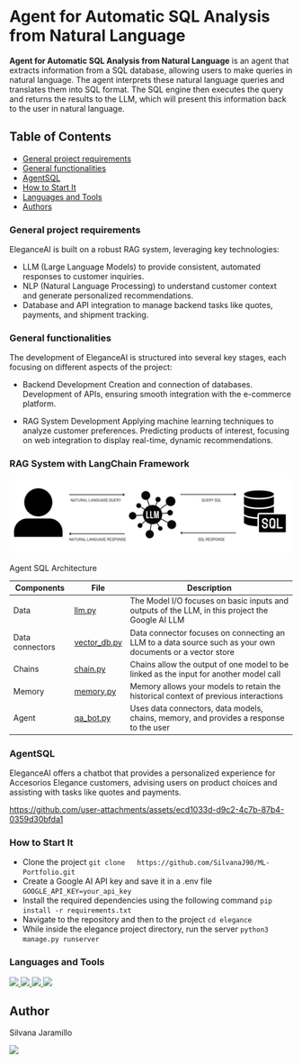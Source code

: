 # Agent for Automatic SQL Analysis from Natural Language

**Agent for Automatic SQL Analysis from Natural Language** is an agent that extracts information from a SQL database, allowing users to make queries in natural language. The agent interprets these natural language queries and translates them into SQL format. The SQL engine then executes the query and returns the results to the LLM, which will present this information back to the user in natural language.

## Table of Contents

- [General project requirements](https://github.com/SilvanaJ90/ML-Portfolio?tab=readme-ov-file#general-project-requirements)
- [General functionalities](https://github.com/SilvanaJ90/ML-Portfolio?tab=readme-ov-file#general-functionalities)
- [AgentSQL](https://github.com/SilvanaJ90/ML-Portfolio?tab=readme-ov-file#chatbot---eleganceai)
- [How to Start It](https://github.com/SilvanaJ90/ML-Portfolio?tab=readme-ov-file#how-to-start-it)
- [Languages and Tools](https://github.com/SilvanaJ90/ML-Portfolio?tab=readme-ov-file#languages-and-tools)
- [Authors](https://github.com/SilvanaJ90/ML-Portfolio?tab=readme-ov-file#authors)

### General project requirements
EleganceAI is built on a robust RAG system, leveraging key technologies:

- LLM (Large Language Models) to provide consistent, automated responses to customer inquiries.
- NLP (Natural Language Processing) to understand customer context and generate personalized recommendations.
- Database and API integration to manage backend tasks like quotes, payments, and shipment tracking.

### General functionalities

The development of EleganceAI is structured into several key stages, each focusing on different aspects of the project:

- Backend Development
    Creation and connection of databases.
    Development of APIs, ensuring smooth integration with the e-commerce platform.

- RAG System Development
    Applying machine learning techniques to analyze customer preferences.
    Predicting products of interest, focusing on web integration to display real-time, dynamic recommendations.

### RAG System with LangChain Framework

![This is an image](https://github.com/SilvanaJ90/ml_portfolio_project/blob/main/img/img.png)

Agent SQL Architecture

| Components     | File | Description |
| -------------- | ------- | ----------- |
|Data |[llm.py](https://github.com/SilvanaJ90/ML-Portfolio/blob/main/elegance/myapp/chatbot/llm.py)|The Model I/O focuses on basic inputs and outputs of the LLM, in this project the Google AI LLM  | 
|Data connectors|[vector_db.py](https://github.com/SilvanaJ90/ML-Portfolio/blob/main/elegance/myapp/chatbot/vector_db.py)| Data connector focuses on connecting an LLM to a data source such as your own documents or a vector store|
|Chains|[chain.py](https://github.com/SilvanaJ90/ML-Portfolio/blob/main/elegance/myapp/chatbot/chain.py) | Chains allow the output of one model to be linked as the input for another model call |
|Memory|[memory.py](https://github.com/SilvanaJ90/ML-Portfolio/blob/main/elegance/myapp/chatbot/memory.py)  | Memory allows your models to retain the historical context of previous interactions |
|Agent|[qa_bot.py](https://github.com/SilvanaJ90/ML-Portfolio/blob/main/elegance/myapp/chatbot/qa_bot.py) | Uses data connectors, data models, chains, memory, and provides a response to the user |

### AgentSQL

EleganceAI offers a chatbot that provides a personalized experience for Accesorios Elegance customers,
advising users on product choices and assisting with tasks like quotes and payments.

https://github.com/user-attachments/assets/ecd1033d-d9c2-4c7b-87b4-0359d30bfda1

### How to Start It

- Clone the project
```git clone   https://github.com/SilvanaJ90/ML-Portfolio.git ```
- Create a Google AI API key and save it in a .env file
```GOOGLE_API_KEY=your_api_key ```
- Install the required dependencies using the following command
``` pip install -r requirements.txt ```
- Navigate to the repository and then to the project
```cd elegance```
 - While inside the elegance project directory, run the server
  ```python3 manage.py runserver ```



### Languages and Tools
<p align="left">
<a href="https://www.python.org" target="_blank" rel="noreferrer"> <img src="https://img.shields.io/badge/Python-FFD43B?style=for-the-badge&logo=python&logoColor=blue"/> </a>
<a href="https://www.postgresql.org" target="_blank" rel="noreferrer"> <img src="https://img.shields.io/badge/PostgreSQL-316192?style=for-the-badge&logo=postgresql&logoColor=white"/> </a>
<a href="https://www.langchain.com/" target="_blank" rel="noreferrer"> <img src="https://img.shields.io/badge/langchain-1C3C3C?style=for-the-badge&logo=langchain&logoColor=white"/> </a>
  <a href="https://gemini.google.com" target="_blank" rel="noreferrer"> <img src="https://img.shields.io/badge/Google%20Gemini-8E75B2?style=for-the-badge&logo=googlegemini&logoColor=white"/> </a>
</p>

## Author
Silvana Jaramillo
<p><a href="https://linkedin.com/in/silvana-jaramillo" target="blank"><img src="https://img.shields.io/badge/LinkedIn-0077B5?style=for-the-badge&logo=linkedin&logoColor=white" /> </a></p>
